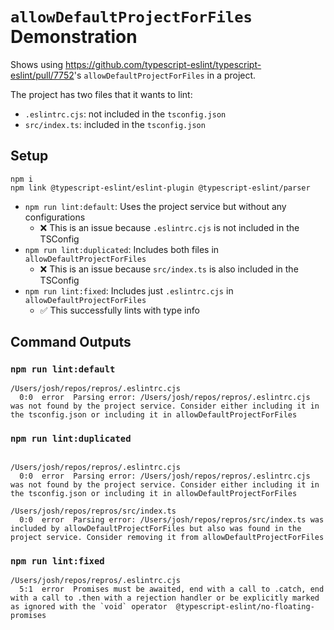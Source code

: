 # `allowDefaultProjectForFiles` Demonstration

Shows using <https://github.com/typescript-eslint/typescript-eslint/pull/7752>'s `allowDefaultProjectForFiles` in a project.

The project has two files that it wants to lint:

- `.eslintrc.cjs`: not included in the `tsconfig.json`
- `src/index.ts`: included in the `tsconfig.json`

## Setup

```shell
npm i
npm link @typescript-eslint/eslint-plugin @typescript-eslint/parser
```

- `npm run lint:default`: Uses the project service but without any configurations
  - ❌ This is an issue because `.eslintrc.cjs` is not included in the TSConfig
- `npm run lint:duplicated`: Includes both files in `allowDefaultProjectForFiles`
  - ❌ This is an issue because `src/index.ts` is also included in the TSConfig
- `npm run lint:fixed`: Includes just `.eslintrc.cjs` in `allowDefaultProjectForFiles`
  - ✅ This successfully lints with type info

## Command Outputs

### `npm run lint:default`

```plaintext
/Users/josh/repos/repros/.eslintrc.cjs
  0:0  error  Parsing error: /Users/josh/repos/repros/.eslintrc.cjs was not found by the project service. Consider either including it in the tsconfig.json or including it in allowDefaultProjectForFiles
```

### `npm run lint:duplicated`

```plaintext

/Users/josh/repos/repros/.eslintrc.cjs
  0:0  error  Parsing error: /Users/josh/repos/repros/.eslintrc.cjs was not found by the project service. Consider either including it in the tsconfig.json or including it in allowDefaultProjectForFiles

/Users/josh/repos/repros/src/index.ts
  0:0  error  Parsing error: /Users/josh/repos/repros/src/index.ts was included by allowDefaultProjectForFiles but also was found in the project service. Consider removing it from allowDefaultProjectForFiles
```

### `npm run lint:fixed`

```plaintext
/Users/josh/repos/repros/.eslintrc.cjs
  5:1  error  Promises must be awaited, end with a call to .catch, end with a call to .then with a rejection handler or be explicitly marked as ignored with the `void` operator  @typescript-eslint/no-floating-promises
```
